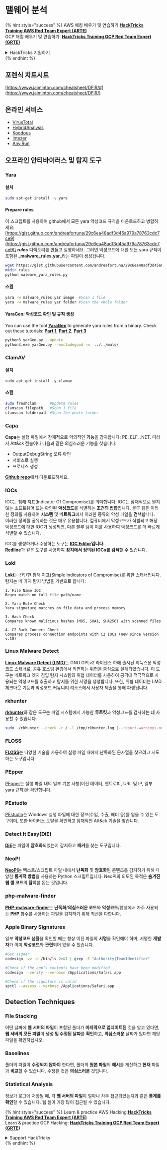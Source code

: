 # 맬웨어 분석

{% hint style="success" %}
AWS 해킹 배우기 및 연습하기:<img src="/.gitbook/assets/arte.png" alt="" data-size="line">[**HackTricks Training AWS Red Team Expert (ARTE)**](https://training.hacktricks.xyz/courses/arte)<img src="/.gitbook/assets/arte.png" alt="" data-size="line">\
GCP 해킹 배우기 및 연습하기: <img src="/.gitbook/assets/grte.png" alt="" data-size="line">[**HackTricks Training GCP Red Team Expert (GRTE)**<img src="/.gitbook/assets/grte.png" alt="" data-size="line">](https://training.hacktricks.xyz/courses/grte)

<details>

<summary>HackTricks 지원하기</summary>

* [**구독 계획**](https://github.com/sponsors/carlospolop) 확인하기!
* **💬 [**Discord 그룹**](https://discord.gg/hRep4RUj7f) 또는 [**텔레그램 그룹**](https://t.me/peass)에 참여하거나 **Twitter** 🐦 [**@hacktricks\_live**](https://twitter.com/hacktricks\_live)**를 팔로우하세요.**
* **[**HackTricks**](https://github.com/carlospolop/hacktricks) 및 [**HackTricks Cloud**](https://github.com/carlospolop/hacktricks-cloud) 깃허브 리포지토리에 PR을 제출하여 해킹 트릭을 공유하세요.**

</details>
{% endhint %}

## 포렌식 치트시트

[https://www.jaiminton.com/cheatsheet/DFIR/#](https://www.jaiminton.com/cheatsheet/DFIR/)

## 온라인 서비스

* [VirusTotal](https://www.virustotal.com/gui/home/upload)
* [HybridAnalysis](https://www.hybrid-analysis.com)
* [Koodous](https://koodous.com)
* [Intezer](https://analyze.intezer.com)
* [Any.Run](https://any.run/)

## 오프라인 안티바이러스 및 탐지 도구

### Yara

#### 설치
```bash
sudo apt-get install -y yara
```
#### Prepare rules

이 스크립트를 사용하여 github에서 모든 yara 악성코드 규칙을 다운로드하고 병합하세요: [https://gist.github.com/andreafortuna/29c6ea48adf3d45a979a78763cdc7ce9](https://gist.github.com/andreafortuna/29c6ea48adf3d45a979a78763cdc7ce9)\
_**rules**_ 디렉토리를 만들고 실행하세요. 그러면 악성코드에 대한 모든 yara 규칙이 포함된 _**malware\_rules.yar**_라는 파일이 생성됩니다.
```bash
wget https://gist.githubusercontent.com/andreafortuna/29c6ea48adf3d45a979a78763cdc7ce9/raw/4ec711d37f1b428b63bed1f786b26a0654aa2f31/malware_yara_rules.py
mkdir rules
python malware_yara_rules.py
```
#### 스캔
```bash
yara -w malware_rules.yar image  #Scan 1 file
yara -w malware_rules.yar folder #Scan the whole folder
```
#### YaraGen: 악성코드 확인 및 규칙 생성

You can use the tool [**YaraGen**](https://github.com/Neo23x0/yarGen) to generate yara rules from a binary. Check out these tutorials: [**Part 1**](https://www.nextron-systems.com/2015/02/16/write-simple-sound-yara-rules/), [**Part 2**](https://www.nextron-systems.com/2015/10/17/how-to-write-simple-but-sound-yara-rules-part-2/), [**Part 3**](https://www.nextron-systems.com/2016/04/15/how-to-write-simple-but-sound-yara-rules-part-3/)
```bash
python3 yarGen.py --update
python3.exe yarGen.py --excludegood -m  ../../mals/
```
### ClamAV

#### 설치
```
sudo apt-get install -y clamav
```
#### 스캔
```bash
sudo freshclam      #Update rules
clamscan filepath   #Scan 1 file
clamscan folderpath #Scan the whole folder
```
### [Capa](https://github.com/mandiant/capa)

**Capa**는 실행 파일에서 잠재적으로 악의적인 **기능**을 감지합니다: PE, ELF, .NET. 따라서 Att\&ck 전술이나 다음과 같은 의심스러운 기능을 찾습니다:

* OutputDebugString 오류 확인
* 서비스로 실행
* 프로세스 생성

[**Github repo**](https://github.com/mandiant/capa)에서 다운로드하세요.

### IOCs

IOC는 침해 지표(Indicator Of Compromise)를 의미합니다. IOC는 잠재적으로 원치 않는 소프트웨어 또는 확인된 **악성코드**를 식별하는 **조건의 집합**입니다. 블루 팀은 이러한 정의를 사용하여 **시스템** 및 **네트워크**에서 이러한 종류의 악성 파일을 **검색**합니다.\
이러한 정의를 공유하는 것은 매우 유용합니다. 컴퓨터에서 악성코드가 식별되고 해당 악성코드에 대한 IOC가 생성되면, 다른 블루 팀이 이를 사용하여 악성코드를 더 빠르게 식별할 수 있습니다.

IOC를 생성하거나 수정하는 도구는 [**IOC Editor**](https://www.fireeye.com/services/freeware/ioc-editor.html)**입니다.**\
[**Redline**](https://www.fireeye.com/services/freeware/redline.html)과 같은 도구를 사용하여 **장치에서 정의된 IOCs를 검색**할 수 있습니다.

### Loki

[**Loki**](https://github.com/Neo23x0/Loki)는 간단한 침해 지표(Simple Indicators of Compromise)를 위한 스캐너입니다.\
탐지는 네 가지 탐지 방법을 기반으로 합니다:
```
1. File Name IOC
Regex match on full file path/name

2. Yara Rule Check
Yara signature matches on file data and process memory

3. Hash Check
Compares known malicious hashes (MD5, SHA1, SHA256) with scanned files

4. C2 Back Connect Check
Compares process connection endpoints with C2 IOCs (new since version v.10)
```
### Linux Malware Detect

[**Linux Malware Detect (LMD)**](https://www.rfxn.com/projects/linux-malware-detect/)는 GNU GPLv2 라이센스 하에 출시된 리눅스용 악성코드 스캐너로, 공유 호스팅 환경에서 직면하는 위협을 중심으로 설계되었습니다. 이 도구는 네트워크 엣지 침입 탐지 시스템의 위협 데이터를 사용하여 공격에 적극적으로 사용되는 악성코드를 추출하고 탐지를 위한 서명을 생성합니다. 또한, 위협 데이터는 LMD 체크아웃 기능과 악성코드 커뮤니티 리소스에서 사용자 제출을 통해 파생됩니다.

### rkhunter

[**rkhunter**](http://rkhunter.sourceforge.net)와 같은 도구는 파일 시스템에서 가능한 **루트킷**과 악성코드를 검사하는 데 사용할 수 있습니다.
```bash
sudo ./rkhunter --check -r / -l /tmp/rkhunter.log [--report-warnings-only] [--skip-keypress]
```
### FLOSS

[**FLOSS**](https://github.com/mandiant/flare-floss)는 다양한 기술을 사용하여 실행 파일 내에서 난독화된 문자열을 찾으려고 시도하는 도구입니다.

### PEpper

[PEpper](https://github.com/Th3Hurrican3/PEpper)는 실행 파일 내의 일부 기본 사항(이진 데이터, 엔트로피, URL 및 IP, 일부 yara 규칙)을 확인합니다.

### PEstudio

[PEstudio](https://www.winitor.com/download)는 Windows 실행 파일에 대한 정보(수입, 수출, 헤더 등)를 얻을 수 있는 도구이며, 또한 바이러스 토탈을 확인하고 잠재적인 Att\&ck 기술을 찾습니다.

### Detect It Easy(DiE)

[**DiE**](https://github.com/horsicq/Detect-It-Easy/)는 파일이 **암호화**되었는지 감지하고 **패커**를 찾는 도구입니다.

### NeoPI

[**NeoPI**](https://github.com/CiscoCXSecurity/NeoPI)는 텍스트/스크립트 파일 내에서 **난독화** 및 **암호화**된 콘텐츠를 감지하기 위해 다양한 **통계적 방법**을 사용하는 Python 스크립트입니다. NeoPI의 의도된 목적은 **숨겨진 웹 셸 코드**의 **탐지**를 돕는 것입니다.

### **php-malware-finder**

[**PHP-malware-finder**](https://github.com/nbs-system/php-malware-finder)는 **난독화**/**의심스러운 코드**와 **악성코드**/웹셸에서 자주 사용되는 **PHP** 함수를 사용하는 파일을 감지하기 위해 최선을 다합니다.

### Apple Binary Signatures

일부 **악성코드 샘플**을 확인할 때는 항상 이진 파일의 **서명**을 확인해야 하며, 서명한 **개발자**가 이미 **악성코드**와 **관련**되어 있을 수 있습니다.
```bash
#Get signer
codesign -vv -d /bin/ls 2>&1 | grep -E "Authority|TeamIdentifier"

#Check if the app’s contents have been modified
codesign --verify --verbose /Applications/Safari.app

#Check if the signature is valid
spctl --assess --verbose /Applications/Safari.app
```
## Detection Techniques

### File Stacking

어떤 날짜에 **웹 서버의 파일**이 포함된 폴더가 **마지막으로 업데이트된** 것을 알고 있다면, **웹 서버의 모든 파일**이 **생성 및 수정된 날짜**를 **확인**하고, **의심스러운** 날짜가 있다면 해당 파일을 확인하십시오.

### Baselines

폴더의 파일이 **수정되지 않아야** 한다면, 폴더의 **원본 파일**의 **해시**를 계산하고 **현재** 파일과 **비교**할 수 있습니다. 수정된 것은 **의심스러운** 것입니다.

### Statistical Analysis

정보가 로그에 저장될 때, 각 **웹 서버의 파일**이 얼마나 자주 접근되었는지와 같은 **통계를 확인**할 수 있습니다. 웹 셸이 가장 많이 접근될 수 있습니다.

{% hint style="success" %}
Learn & practice AWS Hacking:<img src="/.gitbook/assets/arte.png" alt="" data-size="line">[**HackTricks Training AWS Red Team Expert (ARTE)**](https://training.hacktricks.xyz/courses/arte)<img src="/.gitbook/assets/arte.png" alt="" data-size="line">\
Learn & practice GCP Hacking: <img src="/.gitbook/assets/grte.png" alt="" data-size="line">[**HackTricks Training GCP Red Team Expert (GRTE)**<img src="/.gitbook/assets/grte.png" alt="" data-size="line">](https://training.hacktricks.xyz/courses/grte)

<details>

<summary>Support HackTricks</summary>

* Check the [**subscription plans**](https://github.com/sponsors/carlospolop)!
* **Join the** 💬 [**Discord group**](https://discord.gg/hRep4RUj7f) or the [**telegram group**](https://t.me/peass) or **follow** us on **Twitter** 🐦 [**@hacktricks\_live**](https://twitter.com/hacktricks\_live)**.**
* **Share hacking tricks by submitting PRs to the** [**HackTricks**](https://github.com/carlospolop/hacktricks) and [**HackTricks Cloud**](https://github.com/carlospolop/hacktricks-cloud) github repos.

</details>
{% endhint %}
